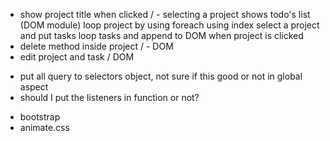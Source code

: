 <!-- TODO functions -->

- show project title when clicked / - selecting a project shows todo's list (DOM module)
  loop project by using foreach using index
  select a project and put tasks
  loop tasks and append to DOM when project is clicked
- delete method inside project / - DOM
- edit project and task / DOM

<!-- TODO Refactor -->

- put all query to selectors object, not sure if this good or not in global aspect
- should I put the listeners in function or not?

<!-- TODO styles -->

- bootstrap
- animate.css
